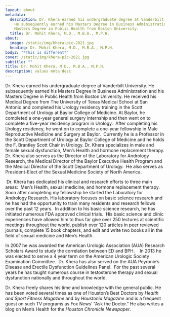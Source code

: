 ```yaml
---
layout: about
metadata:
  description: Dr. Khera earned his undergraduate degree at Vanderbilt University.
    He subsequently earned his Masters Degree in Business Administration and his
    Masters Degree in Public Health from Boston University.
  title: Dr. Mohit Khera, M.D., M.B.A., M.P.H.
about:
  image: /static/img/khera-pic-2021.jpg
  heading: Dr. Mohit Khera, M.D., M.B.A., M.P.H.
body2: "*This is different*"
cover: /static/img/khera-pic-2021.jpg
subtitle: ""
title: Dr. Mohit Khera, M.D., M.B.A., M.P.H.
description: values meta desc
---
```


Dr. Khera earned his undergraduate degree at Vanderbilt University. He subsequently earned his Masters Degree in Business Administration and his Masters Degree in Public Health from Boston University. He received his Medical Degree from The University of Texas Medical School at San Antonio and completed his Urology residency training in the Scott Department of Urology at Baylor College of Medicine. At Baylor, he completed a one-year general surgery internship and then went on to complete a five-year residency program in Urology.  After completing his Urology residency, he went on to complete a one-year fellowship in Male Reproductive Medicine and Surgery at Baylor.  Currently he is a Professor in the Scott Department of Urology at Baylor College of Medicine and he holds the F. Brantley Scott Chair in Urology. Dr. Khera specializes in male and female sexual dysfunction, Men’s Health and hormone replacement therapy. Dr. Khera also serves as the Director of the Laboratory for Andrology Research, the Medical Director of the Baylor Executive Health Program and the Medical Director of the Scott Department of Urology.  He also serves as President-Elect of the Sexual Medicine Society of North America.

 Dr. Khera has dedicated his clinical and research efforts to three main areas:  Men’s Health, sexual medicine, and hormone replacement therapy.  Soon after completing my fellowship he started the Laboratory for Andrology Research. His laboratory focuses on basic science research and he has had the opportunity to train many residents and research fellows over the past 12 years.  In addition to his basic science research, he has initiated numerous FDA approved clinical trials.  His basic science and clinic experiences have allowed him to thus far give over 250 lectures at scientific meetings throughout the world, publish over 120 articles in peer reviewed journals, complete 15 book chapters, and edit and write two books all in the field of sexual medicine and Men’s Health. 

In 2007 he was awarded the American Urologic Association (AUA) Research Scholars Award to study the correlation between ED and BPH.    In 2013 he was elected to serve a 4 year term on the American Urologic Society Examination Committee.  Dr. Khera has also served on the AUA Peyronie’s Disease and Erectile Dysfunction Guidelines Panel.  For the past several years he has taught numerous course in testosterone therapy and sexual dysfunction nationally and throughout the world.  

Dr. Khera freely shares his time and knowledge with the general public. He has been voted several times as one of Houston’s Best Doctors by *Health and Sport Fitness Magazine* and by *Houstonia Magazine* and is a frequent guest on such TV programs as Fox News’ “Ask the Doctor.” He also writes a blog on Men’s Health for the *Houston Chronicle Newspaper*.     

<!--EndFragment-->